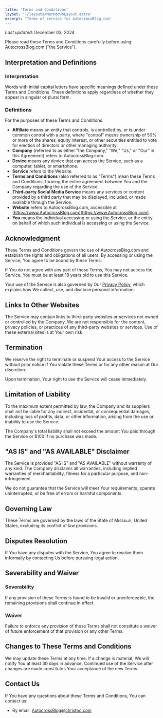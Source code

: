 ```yaml
---
title: 'Terms and Conditions'
layout: '~/layouts/MarkdownLayout.astro'
excerpt: "Terms of service for AutocrossBlog.com'
---
```


_Last updated_: December 03, 2024

Please read these Terms and Conditions carefully before using AutocrossBlog.com ("the Service").

## Interpretation and Definitions

### Interpretation

Words with initial capital letters have specific meanings defined under these Terms and Conditions. These definitions apply regardless of whether they appear in singular or plural form.

### Definitions

For the purposes of these Terms and Conditions:

- **Affiliate** means an entity that controls, is controlled by, or is under common control with a party, where "control" means ownership of 50% or more of the shares, equity interest, or other securities entitled to vote for election of directors or other managing authority.
- **Company** (referred to as either "the Company," "We," "Us," or "Our" in this Agreement) refers to AutocrossBlog.com.
- **Device** means any device that can access the Service, such as a computer, tablet, or smartphone.
- **Service** refers to the Website.
- **Terms and Conditions** (also referred to as "Terms") mean these Terms and Conditions, forming the entire agreement between You and the Company regarding the use of the Service.
- **Third-party Social Media Service** means any services or content provided by a third party that may be displayed, included, or made available through the Service.
- **Website** refers to AutocrossBlog.com, accessible at [https://www.AutocrossBlog.com](https://www.AutocrossBlog.com).
- **You** means the individual accessing or using the Service, or the entity on behalf of which such individual is accessing or using the Service.

## Acknowledgment

These Terms and Conditions govern the use of AutocrossBlog.com and establish the rights and obligations of all users. By accessing or using the Service, You agree to be bound by these Terms.

If You do not agree with any part of these Terms, You may not access the Service. You must be at least 18 years old to use this Service.

Your use of the Service is also governed by Our [Privacy Policy](/privacy), which explains how We collect, use, and disclose personal information.

## Links to Other Websites

The Service may contain links to third-party websites or services not owned or controlled by the Company. We are not responsible for the content, privacy policies, or practices of any third-party websites or services. Use of these external sites is at Your own risk.

## Termination

We reserve the right to terminate or suspend Your access to the Service without prior notice if You violate these Terms or for any other reason at Our discretion.

Upon termination, Your right to use the Service will cease immediately.

## Limitation of Liability

To the maximum extent permitted by law, the Company and its suppliers shall not be liable for any indirect, incidental, or consequential damages, including loss of profits, data, or other information, arising from the use or inability to use the Service.

The Company's total liability shall not exceed the amount You paid through the Service or $100 if no purchase was made.

## "AS IS" and "AS AVAILABLE" Disclaimer

The Service is provided "AS IS" and "AS AVAILABLE" without warranty of any kind. The Company disclaims all warranties, including implied warranties of merchantability, fitness for a particular purpose, and non-infringement. 

We do not guarantee that the Service will meet Your requirements, operate uninterrupted, or be free of errors or harmful components.

## Governing Law

These Terms are governed by the laws of the State of Missouri, United States, excluding its conflict of law provisions.

## Disputes Resolution

If You have any disputes with the Service, You agree to resolve them informally by contacting Us before pursuing legal action.

## Severability and Waiver

### Severability

If any provision of these Terms is found to be invalid or unenforceable, the remaining provisions shall continue in effect.

### Waiver

Failure to enforce any provision of these Terms shall not constitute a waiver of future enforcement of that provision or any other Terms.

## Changes to These Terms and Conditions

We may update these Terms at any time. If a change is material, We will notify You at least 30 days in advance. Continued use of the Service after changes are made constitutes Your acceptance of the new Terms.

## Contact Us

If You have any questions about these Terms and Conditions, You can contact us:

- By email: AutocrossBlog@christoc.com
